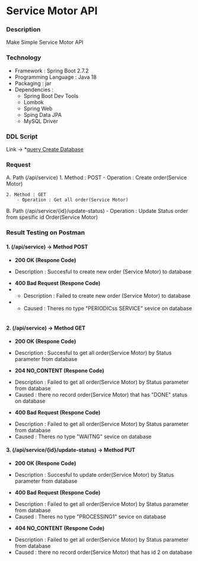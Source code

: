 # Service Motor API

### Description
Make Simple Service Motor API

### Technology
- Framework : Spring Boot 2.7.2 
- Programming Language : Java 18
- Packaging : jar
- Dependencies : 
    - Spring Boot Dev Tools
    - Lombok
    - Spring Web
    - Sping Data JPA
    - MySQL Driver 


### DDL Script

Link -> *[query Create Database](https://github.com/Yakagi17/service-motor-api/blob/main/database/service-motor-api-ddl.sql)

###  Request
A. Path (/api/service)
    1. Method : POST
        - Operation : Create order(Service Motor)
    
    2. Method : GET
        - Operation : Get all order(Service Motor)

B. Path (/api/service/{id}/update-status)
        - Operation : Update Status order from spesific id Order(Service Motor)




### Result Testing on Postman

#### 1. (/api/service) -> Method POST
* **200 OK (Respone Code)**
- Description : Succesful to create new order (Service Motor) to database
<img src=""></img>

* **400 Bad Request (Respone Code)**
* - Description : Failed to create new order (Service Motor) to database
* - Caused : Theres no type "PERIODICss SERVICE" sevice on database
<img src=""></img>


#### 2. (/api/service) -> Method GET
* **200 OK (Respone Code)**
- Description : Succesful to get all order(Service Motor)  by Status parameter from database
<img src=""></img>

* **204 NO_CONTENT  (Respone Code)**
- Description : Failed to get all order(Service Motor)  by Status parameter from database
- Caused : there no record order(Service Motor) that has "DONE" status on database
<img src=""></img>

* **400 Bad Request (Respone Code)**
- Description : Failed to get all order(Service Motor)  by Status parameter from database
- Caused : Theres no type "WAITNG"  sevice on database
<img src=""></img>


#### 3. (/api/service/{id}/update-status) -> Method PUT
* **200 OK (Respone Code)**
- Description : Succesful to update order(Service Motor)  by Status parameter from database
<img src=""></img>

* **400 Bad Request (Respone Code)**
- Description : Failed to get all order(Service Motor)  by Status parameter from database
- Caused : Theres no type "PROCESSING1"  sevice on database
<img src=""></img>

* **404 NO_CONTENT  (Respone Code)**
- Description : Failed to get all order(Service Motor)  by Status parameter from database
- Caused : there no record order(Service Motor) that has id 2 on database
<img src=""></img>

